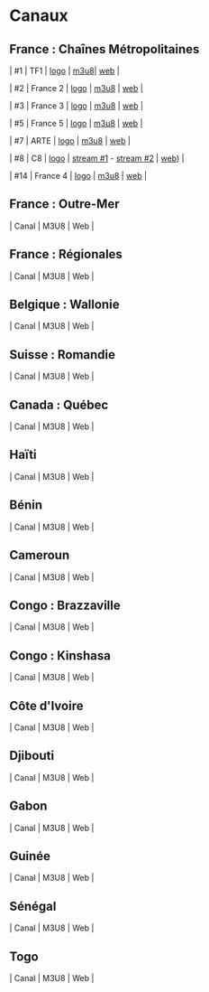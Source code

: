 # Canaux

## France : Chaînes Métropolitaines

| #1 | TF1 | [logo](https://focus.telerama.fr/0000/00/01/clear-192.png) | [m3u8](https://github.com/Paradise-91/ParaTV/raw/main/streams/tf1plus/tf1.m3u8)| [web](https://www.tf1.fr/tf1/direct) |

| #2 | France 2 | [logo](https://focus.telerama.fr/0000/00/01/clear-4.png) | [m3u8](https://github.com/Sibprod/streams/raw/refs/heads/main/ressources/ftv/py/France2.m3u8) | [web](https://www.france.tv/france-2/direct.html) |

| #3 | France 3 | [logo](https://focus.telerama.fr/0000/00/01/clear-80.png) | [m3u8](https://github.com/Sibprod/streams/raw/refs/heads/main/ressources/ftv/py/France3.m3u8) | [web](https://www.france.tv/france-3/direct.html) |

| #5 | France 5 | [logo](https://focus.telerama.fr/0000/00/01/clear-47.png) | [m3u8](https://github.com/Sibprod/streams/raw/refs/heads/main/ressources/ftv/py/France5.m3u8) | [web](https://www.france.tv/france-5/direct.html) |

| #7 | ARTE | [logo](https://focus.telerama.fr/0000/00/01/clear-111.png) | [m3u8](https://artesimulcast.akamaized.net/hls/live/2031003/artelive_fr/master.m3u8) | [web](https://www.arte.tv/fr/direct/) |

| #8 | C8 | [logo](https://focus.telerama.fr/0000/00/01/clear-458.png) | [stream #1](https://www.dailymotion.com/video/x5gv5rr&autoplay=1) - [stream #2](https://www.canalplus.com/live/?channel=450) | [web](https://www.canalplus.com/chaines/c8)) |

| #14 | France 4 | [logo](https://focus.telerama.fr/0000/00/01/clear-78.png) | [m3u8](https://github.com/Sibprod/streams/raw/refs/heads/main/ressources/ftv/py/France4.m3u8) | [web](https://www.france.tv/france-4/direct.html) |


## France : Outre-Mer

| Canal | M3U8 | Web |



## France : Régionales

| Canal | M3U8 | Web |



## Belgique : Wallonie

| Canal | M3U8 | Web |


## Suisse : Romandie

| Canal | M3U8 | Web |

## Canada : Québec

| Canal | M3U8 | Web |


## Haïti

| Canal | M3U8 | Web |


## Bénin

| Canal | M3U8 | Web |


## Cameroun

| Canal | M3U8 | Web |


## Congo : Brazzaville

| Canal | M3U8 | Web |


## Congo : Kinshasa

| Canal | M3U8 | Web |


## Côte d'Ivoire

| Canal | M3U8 | Web |


## Djibouti

| Canal | M3U8 | Web |


## Gabon

| Canal | M3U8 | Web |



## Guinée

| Canal | M3U8 | Web |


## Sénégal

| Canal | M3U8 | Web |


## Togo

| Canal | M3U8 | Web |
